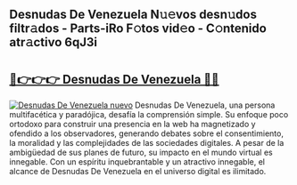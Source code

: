 ## Desnudas De Venezuela N𝚞𝚎vos desn𝚞dos filtr𝚊dos - Parts-iRo F𝚘tos vid𝚎o - C𝚘ntenido atr𝚊ctivo 6qJ3i

# <h2><a href="http://mb18z1.tromn.icu/?c=Desnudas+De+Venezuela">🔗👉👉👉 Desnudas De Venezuela 🔗🔗</a></h2>

[![Desnudas De Venezuela nuevo](https://i.imgur.com/pEAQMta.gif)](http://mb18z1.tromn.icu/?c=Desnudas+De+Venezuela)
Desnudas De Venezuela, una persona multifacética y paradójica, desafía la comprensión simple. Su enfoque poco ortodoxo para construir una presencia en la web ha magnetizado y ofendido a los observadores, generando debates sobre el consentimiento, la moralidad y las complejidades de las sociedades digitales. A pesar de la ambigüedad de sus planes de futuro, su impacto en el mundo virtual es innegable. Con un espíritu inquebrantable y un atractivo innegable, el alcance de Desnudas De Venezuela en el universo digital es ilimitado.
